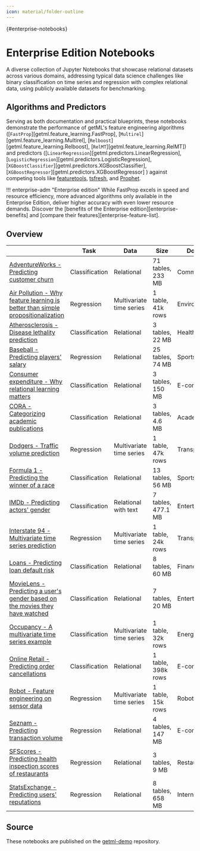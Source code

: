 ```yaml
---
icon: material/folder-outline
---
```

[](){#enterprise-notebooks}
# Enterprise Edition Notebooks

A diverse collection of Jupyter Notebooks that showcase relational datasets across various domains, addressing typical data science challenges like binary classification on time series and regression with complex relational data, using publicly available datasets for benchmarking. 

## Algorithms and Predictors 
Serving as both documentation and practical blueprints, these notebooks demonstrate the performance of getML's feature engineering algorithms ([`FastProp`][getml.feature_learning.FastProp], [`Multirel`][getml.feature_learning.Multirel], [`Relboost`][getml.feature_learning.Relboost], [`RelMT`][getml.feature_learning.RelMT]) and predictors ([`LinearRegression`][getml.predictors.LinearRegression], [`LogisticRegression`][getml.predictors.LogisticRegression], [`XGBoostClassifier`][getml.predictors.XGBoostClassifier], [`XGBoostRegressor`][getml.predictors.XGBoostRegressor] ) against competing tools like [featuretools](https://www.featuretools.com), [tsfresh](https://tsfresh.readthedocs.io/en/latest/), and [Prophet](https://facebook.github.io/prophet/). 

!!! enterprise-adm "Enterprise edition"
    While FastProp excels in speed and resource efficiency, more advanced algorithms only available in the Enterprise Edition, deliver higher accuracy with even lower resource demands.
    Discover the [benefits of the Enterprise edition][enterprise-benefits] and [compare their features][enterprise-feature-list].

## Overview

|                                                               | Task           | Data                     | Size               | Domain         |
| ------------------------------------------------------------- | -------------- | ------------------------ | ------------------ | -------------- |
| [AdventureWorks - Predicting customer churn](adventure_works.ipynb) | Classification | Relational               | 71 tables, 233 MB  | Commerce       |
| [Air Pollution - Why feature learning is better than simple propositionalization](air_pollution.ipynb) | Regression     | Multivariate time series | 1 table, 41k rows  | Environment    |
| [Atherosclerosis - Disease lethality prediction](atherosclerosis.ipynb) | Classification | Relational               | 3 tables, 22 MB    | Health         |
| [Baseball - Predicting players' salary](baseball.ipynb) | Regression     | Relational               | 25 tables, 74 MB   | Sports         |
| [Consumer expenditure - Why relational learning matters](consumer_expenditures.ipynb) | Classification | Relational               | 3 tables, 150 MB   | E-commerce     |
| [CORA - Categorizing academic publications](cora.ipynb) | Classification | Relational               | 3 tables, 4.6 MB   | Academia       |
| [Dodgers - Traffic volume prediction](dodgers.ipynb) | Regression     | Multivariate time series | 1 table, 47k rows  | Transportation |
| [Formula 1 - Predicting the winner of a race](formula1.ipynb) | Classification | Relational               | 13 tables, 56 MB   | Sports         |
| [IMDb - Predicting actors' gender](imdb.ipynb) | Classification | Relational with text     | 7 tables, 477.1 MB | Entertainment  |
| [Interstate 94 - Multivariate time series prediction](interstate94.ipynb) | Regression     | Multivariate time series | 1 table, 24k rows  | Transportation |
| [Loans - Predicting loan default risk](loans.ipynb) | Classification | Relational               | 8 tables, 60 MB    | Financial      |
| [MovieLens - Predicting a user's gender based on the movies they have watched](movie_lens.ipynb) | Classification | Relational               | 7 tables, 20 MB    | Entertainment  |
| [Occupancy - A multivariate time series example](occupancy.ipynb) | Classification | Multivariate time series | 1 table, 32k rows  | Energy         |
| [Online Retail - Predicting order cancellations](online_retail.ipynb) | Classification | Relational               | 1 table, 398k rows | E-commerce     |
| [Robot - Feature engineering on sensor data](robot.ipynb) | Regression     | Multivariate time series | 1 table, 15k rows  | Robotics       |
| [Seznam - Predicting transaction volume](seznam.ipynb) | Regression     | Relational               | 4 tables, 147 MB   | E-commerce     |
| [SFScores - Predicting health inspection scores of restaurants](sfscores.ipynb) | Regression     | Relational               | 3 tables, 9 MB     | Restaurants    |
| [StatsExchange - Predicting users' reputations](stats.ipynb) | Regression     | Relational               | 8 tables, 658 MB   | Internet       |

## Source

These notebooks are published on the [getml-demo](https://github.com/getml/getml-demo) repository.